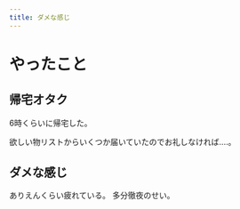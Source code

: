 ```yaml
---
title: ダメな感じ
---
```


# やったこと

## 帰宅オタク

6時くらいに帰宅した。

欲しい物リストからいくつか届いていたのでお礼しなければ‥‥。

## ダメな感じ

ありえんくらい疲れている。
多分徹夜のせい。

